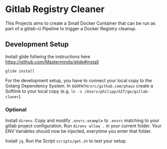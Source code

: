 # Gitlab Registry Cleaner

This Projects aims to create a Small Docker Container that can be run as part of a gitlab-ci Pipeline to trigger a Docker Registry cleanup.

## Development Setup

Install glide follwing the instructions here https://github.com/Masterminds/glide#install

    glide install

For the development setup, you have to connect your local copy to the Golang Dependency System.
In `$GOPATH/src/github.com/phaus` create a Softlink to your local copy (e.g. `ln -s /Users/philipp/GIT/go/gitlab-claner`).

### Optional

Install `direnv`. Copy and modify `.envrc.example` to `.envrc` matching to your gitlab project configuration.
Run `direnv allow .` in your current folder. Your ENV Variables should now be injected, everytime you enter that folder.

Install `jq`. Run the Script `scripts/get.sh` to test your setup.